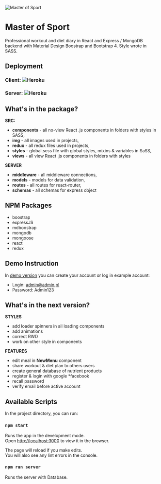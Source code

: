 ![Master of Sport](https://github.com/jatanski/master-of-sport/blob/master/public/main-page.JPG)

# Master of Sport
Professional workout and diet diary in React and Express / MongoDB backend with Material Design Boostrap and Bootstrap 4. Style wrote in SASS.

## Deployment

### Client: ![Heroku](https://heroku-badge.herokuapp.com/?app=heroku-badge)
### Server: ![Heroku](https://heroku-badge.herokuapp.com/?app=heroku-badge)

## What's in the package?

**SRC:**
* **components** - all no-view React .js components in folders with styles in SASS,
* **img** - all images used in projects,
* **redux** - all redux files used in projects,
* **styles** - global.scss file with global styles, mixins & variables in SaSS,
* **views** - all view React .js components in folders with styles

**SERVER**
* **middleware** - all middleware connections,
* **models** - models for data validation,
* **routes** - all routes for react-router,
* **schemas** - all schemas for express object 

## NPM Packages
* boostrap
* expressJS
* mdboostrap
* mongodb
* mongoose
* react
* redux

## Demo Instruction

In [demo version](https://master-sportman.herokuapp.com/) you can create your account or log in example account:

- Login: admin@admin.pl
- Password: Admin123

## What's in the next version?

**STYLES**
* add loader spinners in all loading components
* add animations
* correct RWD
* work on other style in components

**FEATURES**
* edit meal in **NewMenu** component
* share workout & diet plan to others users
* create general database of nutrient products
* register & login with google *facebook
* recall password
* verify email before active account

## Available Scripts

In the project directory, you can run:

### `npm start`

Runs the app in the development mode.<br>
Open [http://localhost:3000](http://localhost:3000) to view it in the browser.

The page will reload if you make edits.<br>
You will also see any lint errors in the console.

### `npm run server`

Runs the server with Database.


